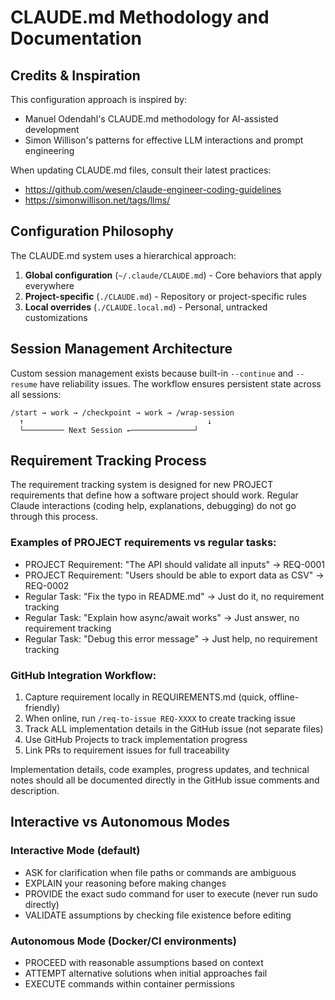 # CLAUDE.md Methodology and Documentation

## Credits & Inspiration

This configuration approach is inspired by:
- Manuel Odendahl's CLAUDE.md methodology for AI-assisted development
- Simon Willison's patterns for effective LLM interactions and prompt engineering

When updating CLAUDE.md files, consult their latest practices:
- https://github.com/wesen/claude-engineer-coding-guidelines
- https://simonwillison.net/tags/llms/

## Configuration Philosophy

The CLAUDE.md system uses a hierarchical approach:
1. **Global configuration** (`~/.claude/CLAUDE.md`) - Core behaviors that apply everywhere
2. **Project-specific** (`./CLAUDE.md`) - Repository or project-specific rules
3. **Local overrides** (`./CLAUDE.local.md`) - Personal, untracked customizations

## Session Management Architecture

Custom session management exists because built-in `--continue` and `--resume` have reliability issues. The workflow ensures persistent state across all sessions:

```
/start → work → /checkpoint → work → /wrap-session
  ↑                                         ↓
  └───────── Next Session ←──────────────┘
```

## Requirement Tracking Process

The requirement tracking system is designed for new PROJECT requirements that define how a software project should work. Regular Claude interactions (coding help, explanations, debugging) do not go through this process.

### Examples of PROJECT requirements vs regular tasks:
- PROJECT Requirement: "The API should validate all inputs" → REQ-0001
- PROJECT Requirement: "Users should be able to export data as CSV" → REQ-0002
- Regular Task: "Fix the typo in README.md" → Just do it, no requirement tracking
- Regular Task: "Explain how async/await works" → Just answer, no requirement tracking
- Regular Task: "Debug this error message" → Just help, no requirement tracking

### GitHub Integration Workflow:
1. Capture requirement locally in REQUIREMENTS.md (quick, offline-friendly)
2. When online, run `/req-to-issue REQ-XXXX` to create tracking issue
3. Track ALL implementation details in the GitHub issue (not separate files)
4. Use GitHub Projects to track implementation progress
5. Link PRs to requirement issues for full traceability

Implementation details, code examples, progress updates, and technical notes should all be documented directly in the GitHub issue comments and description.

## Interactive vs Autonomous Modes

### Interactive Mode (default)
- ASK for clarification when file paths or commands are ambiguous
- EXPLAIN your reasoning before making changes
- PROVIDE the exact sudo command for user to execute (never run sudo directly)
- VALIDATE assumptions by checking file existence before editing

### Autonomous Mode (Docker/CI environments)
- PROCEED with reasonable assumptions based on context
- ATTEMPT alternative solutions when initial approaches fail
- EXECUTE commands within container permissions